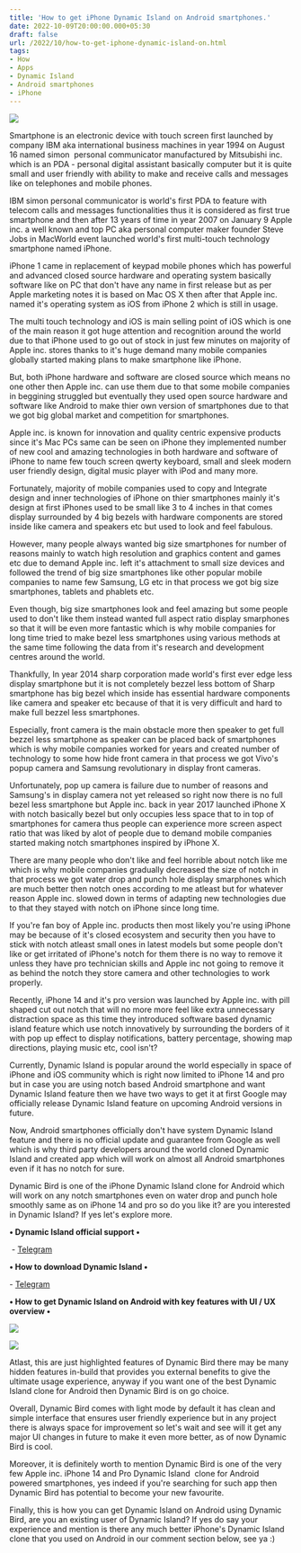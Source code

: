 ```yaml
---
title: 'How to get iPhone Dynamic Island on Android smartphones.'
date: 2022-10-09T20:00:00.000+05:30
draft: false
url: /2022/10/how-to-get-iphone-dynamic-island-on.html
tags: 
- How
- Apps
- Dynamic Island
- Android smartphones
- iPhone
---
```


 [![](https://lh3.googleusercontent.com/-WAmfvMGDA24/YzsvcnJUwkI/AAAAAAAAOKI/OymO071QdhACkMeBt6uXz4bz61-iv1WNQCNcBGAsYHQ/s1600/1664823151542459-0.png)](https://lh3.googleusercontent.com/-WAmfvMGDA24/YzsvcnJUwkI/AAAAAAAAOKI/OymO071QdhACkMeBt6uXz4bz61-iv1WNQCNcBGAsYHQ/s1600/1664823151542459-0.png) 

  

Smartphone is an electronic device with touch screen first launched by company IBM aka international business machines in year 1994 on August 16 named simon  personal communicator manufactured by Mitsubishi inc. which is an PDA - personal digital assistant basically computer but it is quite small and user friendly with ability to make and receive calls and messages like on telephones and mobile phones.

  

IBM simon personal communicator is world's first PDA to feature with telecom calls and messages functionalities thus it is considered as first true smartphone and then after 13 years of time in year 2007 on January 9 Apple inc. a well known and top PC aka personal computer maker founder Steve Jobs in MacWorld event launched world's first multi-touch technology smartphone named iPhone.

  

iPhone 1 came in replacement of keypad mobile phones which has powerful and advanced closed source hardware and operating system basically software like on PC that don't have any name in first release but as per Apple marketing notes it is based on Mac OS X then after that Apple inc. named it's operating system as iOS from iPhone 2 which is still in usage.

  

The multi touch technology and iOS is main selling point of iOS which is one of the main reason it got huge attention and recognition around the world due to that iPhone used to go out of stock in just few minutes on majority of Apple inc. stores thanks to it's huge demand many mobile companies globally started making plans to make smartphone like iPhone.

  

But, both iPhone hardware and software are closed source which means no one other then Apple inc. can use them due to that some mobile companies in beggining struggled but eventually they used open source hardware and software like Android to make thier own version of smartphones due to that we got big global market and competition for smartphones.

  

Apple inc. is known for innovation and quality centric expensive products since it's Mac PCs same can be seen on iPhone they implemented number of new cool and amazing technologies in both hardware and software of iPhone to name few touch screen qwerty keyboard, small and sleek modern user friendly design, digital music player with iPod and many more.

Fortunately, majority of mobile companies used to copy and Integrate design and inner technologies of iPhone on thier smartphones mainly it's design at first iPhones used to be small like 3 to 4 inches in that comes display surrounded by 4 big bezels with hardware components are stored inside like camera and speakers etc but used to look and feel fabulous.

  

However, many people always wanted big size smartphones for number of reasons mainly to watch high resolution and graphics content and games etc due to demand Apple inc. left it's attachment to small size devices and followed the trend of big size smartphones like other popular mobile companies to name few Samsung, LG etc in that process we got big size smartphones, tablets and phablets etc.

  

Even though, big size smartphones look and feel amazing but some people used to don't like them instead wanted full aspect ratio display smarphones so that it will be even more fantastic which is why mobile companies for long time tried to make bezel less smartphones using various methods at the same time following the data from it's research and development centres around the world.

  

Thankfully, In year 2014 sharp corporation made world's first ever edge less display smartphone but it is not completely bezzel less bottom of Sharp smartphone has big bezel which inside has essential hardware components like camera and speaker etc because of that it is very difficult and hard to make full bezzel less smartphones.

  

Especially, front camera is the main obstacle more then speaker to get full bezzel less smartphone as speaker can be placed back of smartphones which is why mobile companies worked for years and created number of technology to some how hide front camera in that process we got Vivo's popup camera and Samsung revolutionary in display front cameras.

  

Unfortunately, pop up camera is failure due to number of reasons and Samsung's in display camera not yet released so right now there is no full bezel less smartphone but Apple inc. back in year 2017 launched iPhone X with notch basically bezel but only occupies less space that to in top of smartphones for camera thus people can experience more screen aspect ratio that was liked by alot of people due to demand mobile companies started making notch smartphones inspired by iPhone X.

  

There are many people who don't like and feel horrible about notch like me which is why mobile companies gradually decreased the size of notch in that process we got water drop and punch hole display smarphones which are much better then notch ones according to me atleast but for whatever reason Apple inc. slowed down in terms of adapting new technologies due to that they stayed with notch on iPhone since long time.

  

If you're fan boy of Apple inc. products then most likely you're using iPhone may be because of it's closed ecosystem and security then you have to stick with notch atleast small ones in latest models but some people don't like or get irritated of iPhone's notch for them there is no way to remove it unless they have pro technician skills and Apple inc not going to remove it as behind the notch they store camera and other technologies to work properly.

  

Recently, iPhone 14 and it's pro version was launched by Apple inc. with pill shaped cut out notch that will no more more feel like extra unnecessary distraction space as this time they introduced software based dynamic island feature which use notch innovatively by surrounding the borders of it with pop up effect to display notifications, battery percentage, showing map directions, playing music etc, cool isn't?

  

Currently, Dynamic Island is popular around the world especially in space of iPhone and iOS community which is right now limited to iPhone 14 and pro but in case you are using notch based Android smartphone and want Dynamic Island feature then we have two ways to get it at first Google may officially release Dynamic Island feature on upcoming Android versions in future.

  

Now, Android smartphones officially don't have system Dynamic Island feature and there is no official update and guarantee from Google as well which is why third party developers around the world cloned Dynamic Island and created app which will work on almost all Android smartphones even if it has no notch for sure.

  

Dynamic Bird is one of the iPhone Dynamic Island clone for Android which will work on any notch smartphones even on water drop and punch hole smoothly same as on iPhone 14 and pro so do you like it? are you interested in Dynamic Island? If yes let's explore more.

  

**• Dynamic Island official support •**

 - [Telegram](https://t.me/ASrepo/154)

**• How to download Dynamic Island •**

\- [Telegram](https://t.me/ASrepo/154)

**• How to get Dynamic Island on Android with key features with UI / UX overview •**

 [![](https://lh3.googleusercontent.com/-81F_PY-5j2k/YzsvbwpSn1I/AAAAAAAAOKE/0hhQhZ2JUo0tajm1Xu5m_GElApV3i_qXgCNcBGAsYHQ/s1600/1664823147737641-1.png)](https://lh3.googleusercontent.com/-81F_PY-5j2k/YzsvbwpSn1I/AAAAAAAAOKE/0hhQhZ2JUo0tajm1Xu5m_GElApV3i_qXgCNcBGAsYHQ/s1600/1664823147737641-1.png) 

  

 [![](https://lh3.googleusercontent.com/-HM8wfE5d43U/Yzsva8WR0VI/AAAAAAAAOKA/YE2czFoNUxQfflV4ELLOaw_GRezWNe40ACNcBGAsYHQ/s1600/1664823143347747-2.png)](https://lh3.googleusercontent.com/-HM8wfE5d43U/Yzsva8WR0VI/AAAAAAAAOKA/YE2czFoNUxQfflV4ELLOaw_GRezWNe40ACNcBGAsYHQ/s1600/1664823143347747-2.png) 

  

Atlast, this are just highlighted features of Dynamic Bird there may be many hidden features in-build that provides you external benefits to give the ultimate usage experience, anyway if you want one of the best Dynamic Island clone for Android then Dynamic Bird is on go choice.

  

Overall, Dynamic Bird comes with light mode by default it has clean and simple interface that ensures user friendly experience but in any project there is always space for improvement so let's wait and see will it get any major UI changes in future to make it even more better, as of now Dynamic Bird is cool.

Moreover, it is definitely worth to mention Dynamic Bird is one of the very few Apple inc. iPhone 14 and Pro Dynamic Island  clone for Android powered smartphones, yes indeed if you're searching for such app then Dynamic Bird has potential to become your new favourite.

  

Finally, this is how you can get Dynamic Island on Android using Dynamic Bird, are you an existing user of Dynamic Island? If yes do say your experience and mention is there any much better iPhone's Dynamic Island clone that you used on Android in our comment section below, see ya :)